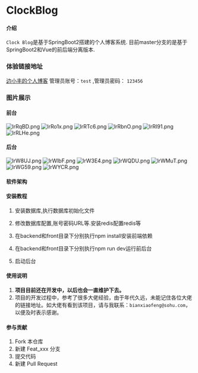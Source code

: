 
# ClockBlog
#### 介绍
`Clock Blog`是基于SpringBoot2搭建的个人博客系统.
目前master分支的是基于SpringBoot2和Vue的前后端分离版本.

### 体验链接地址
[边小丰的个人博客](http://www.bianxiaofeng.com.cn/)
管理员账号：`test` ,管理员密码： `123456`
### 图片展示
#### 前台
![lrRqBD.png](https://s2.ax1x.com/2020/01/06/lrRqBD.png)
![lrRo1x.png](https://s2.ax1x.com/2020/01/06/lrRo1x.png)
![lrRTc6.png](https://s2.ax1x.com/2020/01/06/lrRTc6.png)
![lrRbnO.png](https://s2.ax1x.com/2020/01/06/lrRbnO.png)
![lrRI91.png](https://s2.ax1x.com/2020/01/06/lrRI91.png)
![lrRLHe.png](https://s2.ax1x.com/2020/01/06/lrRLHe.png)
#### 后台
![lrW8UJ.png](https://s2.ax1x.com/2020/01/06/lrW8UJ.png)
![lrWlbF.png](https://s2.ax1x.com/2020/01/06/lrWlbF.png)
![lrW3E4.png](https://s2.ax1x.com/2020/01/06/lrW3E4.png)
![lrWQDU.png](https://s2.ax1x.com/2020/01/06/lrWQDU.png)
![lrWMuT.png](https://s2.ax1x.com/2020/01/06/lrWMuT.png)
![lrWG59.png](https://s2.ax1x.com/2020/01/06/lrWG59.png)
![lrWYCR.png](https://s2.ax1x.com/2020/01/06/lrWYCR.png)

#### 软件架构
#### 安装教程

1. 安装数据库,执行数据库初始化文件

2. 修改数据库配置,账号密码URL等.安装redis配置redis等

3. 在backend和front目录下分别执行npm install安装前端依赖

4. 在backend和front目录下分别执行npm run dev运行前后台

5. 启动后台


#### 使用说明

1. **项目目前还在开发中，以后也会一直维护下去。**
2. 项目的开发过程中，参考了很多大佬经验，由于年代久远，未能记住各位大佬的链接地址。如大佬有看到该项目，请与我联系：`bianxiaofeng@sohu.com`，以便及时表示感谢。
#### 参与贡献

1. Fork 本仓库
2. 新建 Feat_xxx 分支
3. 提交代码
4. 新建 Pull Request
